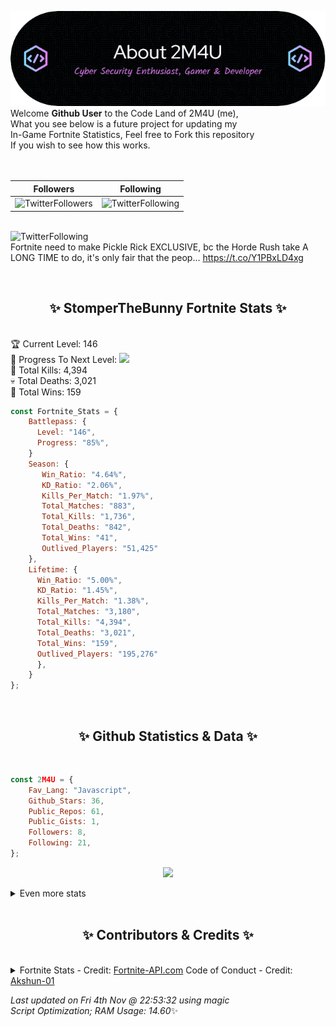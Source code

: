 
  ![Header](./src/github-banner.png)
  <br>
  Welcome **Github User** to the Code Land of 2M4U (me),<br>
  What you see below is a future project for updating my<br>
  In-Game Fortnite Statistics, Feel free to Fork this repository<br>
  If you wish to see how this works.
  <br><br>
  <br>
  
  | Followers  | Following |
  | ---------- |:---------:|
  | ![TwitterFollowers](https://img.shields.io/badge/Twitter%20Followers-80-blue)  | ![TwitterFollowing](https://img.shields.io/badge/Twitter%20Following-218-blue)  |


  <br>![TwitterFollowing](https://img.shields.io/badge/Latest%20Tweet--blue)<br>
  Fortnite need to make Pickle Rick EXCLUSIVE, bc the Horde Rush take A LONG TIME to do, it's only fair that the peop… https://t.co/Y1PBxLD4xg
   
  <br><h2 align="center"> ✨ StomperTheBunny Fortnite Stats ✨</h2><br>
  🏆 Current Level: 146<br>
  🎉 Progress To Next Level: ![](https://geps.dev/progress/85)<br>
  🎯 Total Kills: 4,394<br>
  💀 Total Deaths: 3,021<br>
  👑 Total Wins: 159<br>

```js
const Fortnite_Stats = {
    Battlepass: {
      Level: "146",
      Progress: "85%",    
    }
    Season: { 
       Win_Ratio: "4.64%",
       KD_Ratio: "2.06%",
       Kills_Per_Match: "1.97%",
       Total_Matches: "883",
       Total_Kills: "1,736",
       Total_Deaths: "842",
       Total_Wins: "41",
       Outlived_Players: "51,425"
    },
    Lifetime: {
      Win_Ratio: "5.00%",
      KD_Ratio: "1.45%",
      Kills_Per_Match: "1.38%",
      Total_Matches: "3,180",
      Total_Kills: "4,394",
      Total_Deaths: "3,021",
      Total_Wins: "159",
      Outlived_Players: "195,276"
      },
    }
}; 
```


<br><h2 align="center"> ✨ Github Statistics & Data ✨</h2><br>

```js
const 2M4U = {
    Fav_Lang: "Javascript",
    Github_Stars: 36,
    Public_Repos: 61,
    Public_Gists: 1,
    Followers: 8,
    Following: 21,
}; 
```

<p align="center">
<img src="https://github-readme-streak-stats.herokuapp.com/?user=2M4U&theme=tokyonight">
</p>
<details>
  <summary>
      Even more stats
  </summary>
  <p align="center">
    <img src="https://github-profile-trophy.vercel.app/?username=2M4U&theme=dracula">
    <img src="https://github-readme-stats.vercel.app/api?username=2M4U&theme=tokyonight&count_private=true&show_icons=true&include_all_commits=true">
  </p>
</details>
<br><h2 align="center"> ✨ Contributors & Credits ✨</h2><br>
<details>
  <summary>
      Fortnite Stats - Credit: <a href="https://fortnite-api.com/?utm_source=github.com/2M4U/2M4U">Fortnite-API.com</a>
      Code of Conduct - Credit: <a href="https://github.com/Akshun-01">Akshun-01</a>
  </summary>
</details>

<!-- Last updated on Fri Nov 04 2022 22:53:32 GMT+0000 (Coordinated Universal Time) ;-;-->
<i>Last updated on  Fri 4th Nov @ 22:53:32 using magic<br>
Script Optimization; RAM Usage: 14.60</i>✨